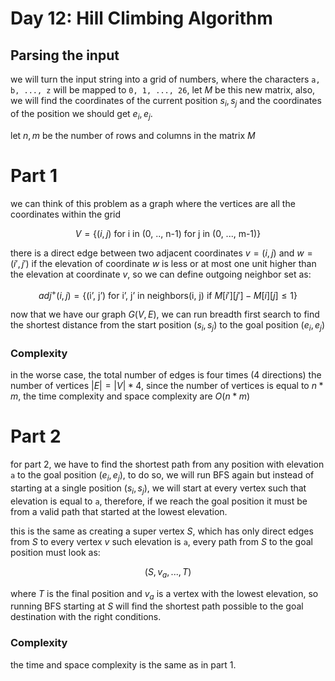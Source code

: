 # Day 12: Hill Climbing Algorithm

## Parsing the input
we will turn the input string into a grid of numbers, where the characters ```a, b, ..., z``` will be mapped to ```0, 1, ..., 26```, let $M$ be this new matrix, also, we will find the coordinates of the current position $s_i, s_j$ and the coordinates of the position we should get $e_i, e_j$.


let $n, m$ be the number of rows and columns in the matrix $M$

# Part 1
we can think of this problem as a graph where the vertices are all the coordinates within the grid

$$
V = \{\text{$(i, j)$ for i in (0, .., n-1) for j in (0, ..., m-1)} \}
$$

there is a direct edge between two adjacent coordinates $v=(i, j)$ and $w=(i', j')$ if the elevation of coordinate $w$ is less or at most one unit higher than the elevation at coordinate $v$, so we can define outgoing neighbor set as:

$$
adj^+(i, j) = \{\text{(i', j') for i', j' in neighbors(i, j) if $M[i'][j'] - M[i][j] \le 1$} \}
$$

now that we have our graph $G(V, E)$, we can run breadth first search to find the shortest distance from the start position $(s_i, s_j)$ to the goal position $(e_i, e_j)$


### Complexity
in the worse case, the total number of edges is four times (4 directions) the number of vertices $|E| = |V| * 4$, since the number of vertices is equal to $n * m$, the time complexity and space complexity are $O(n * m)$


# Part 2
for part 2, we have to find the shortest path from any position with elevation ```a``` to the goal position $(e_i, e_j)$, to do so, we will run BFS again but instead of starting at a single position $(s_i, s_j)$, we will start at every vertex such that elevation is equal to ```a```, therefore, if we reach the goal position it must be from a valid path that started at the lowest elevation.

this is the same as creating a super vertex $S$, which has only direct edges from $S$ to every vertex $v$ such elevation is ```a```, every path from $S$ to the goal position must look as:

$$
(S, v_a, ..., T)
$$

where $T$ is the final position and $v_a$ is a vertex with the lowest elevation, so running BFS starting at $S$ will find the shortest path possible to the goal destination with the right conditions.


### Complexity
the time and space complexity is the same as in part 1.
